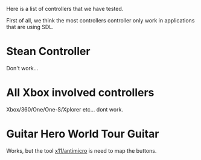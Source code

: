 Here is a list of controllers that we have tested.

First of all, we think the most controllers controller only work in applications that are using SDL.

# Stean Controller

Don't work...

# All Xbox involved controllers

Xbox/360/One/One-S/Xplorer etc... dont work.

# Guitar Hero World Tour Guitar

Works, but the tool [x11/antimicro](https://www.freshports.org/x11/antimicro/) is need to map the buttons.
